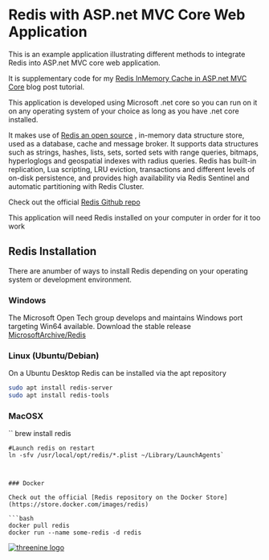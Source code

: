 # Redis with ASP.net MVC Core Web Application

This is an example application illustrating different methods to integrate Redis into ASP.net MVC core web application.

It is supplementary code for my [Redis InMemory Cache in ASP.net MVC Core](https://garywoodfine.com/redis-inmemory-c…asp-net-mvc-core/) blog post tutorial.

This application is developed using Microsoft .net core so you can run on it on any operating system of your choice as long as you have .net core installed.

It makes use of [Redis an open source](https://redis.io/) , in-memory data structure store, used as a database, cache and message broker. It supports data structures such as strings, hashes, lists, sets, sorted sets with range queries, bitmaps, hyperloglogs and geospatial indexes with radius queries. Redis has built-in replication, Lua scripting, LRU eviction, transactions and different levels of on-disk persistence, and provides high availability via Redis Sentinel and automatic partitioning with Redis Cluster.   

Check out the official [Redis Github repo](https://github.com/antirez/redis)

This application will need Redis installed on your computer in order for it too work

## Redis Installation

There are anumber of ways to install Redis depending on your operating system or development environment. 

### Windows

The Microsoft Open Tech group develops and maintains Windows port targeting Win64 available. 
Download the stable release
[MicrosoftArchive/Redis](https://github.com/MicrosoftArchive/redis/releases)

### Linux (Ubuntu/Debian)

On a Ubuntu Desktop Redis can be installed via the apt repository
```bash
sudo apt install redis-server
sudo apt install redis-tools
```

### MacOSX 

``
    brew install redis
 
    #Launch redis on restart
    ln -sfv /usr/local/opt/redis/*.plist ~/Library/LaunchAgents`

```


### Docker

Check out the official [Redis repository on the Docker Store](https://store.docker.com/images/redis)

```bash
docker pull redis 
docker run --name some-redis -d redis
```


[![threenine logo](https://threenine.co.uk/wp-content/uploads/2016/12/threenine_footer.png)](https://threenine.co.uk/)